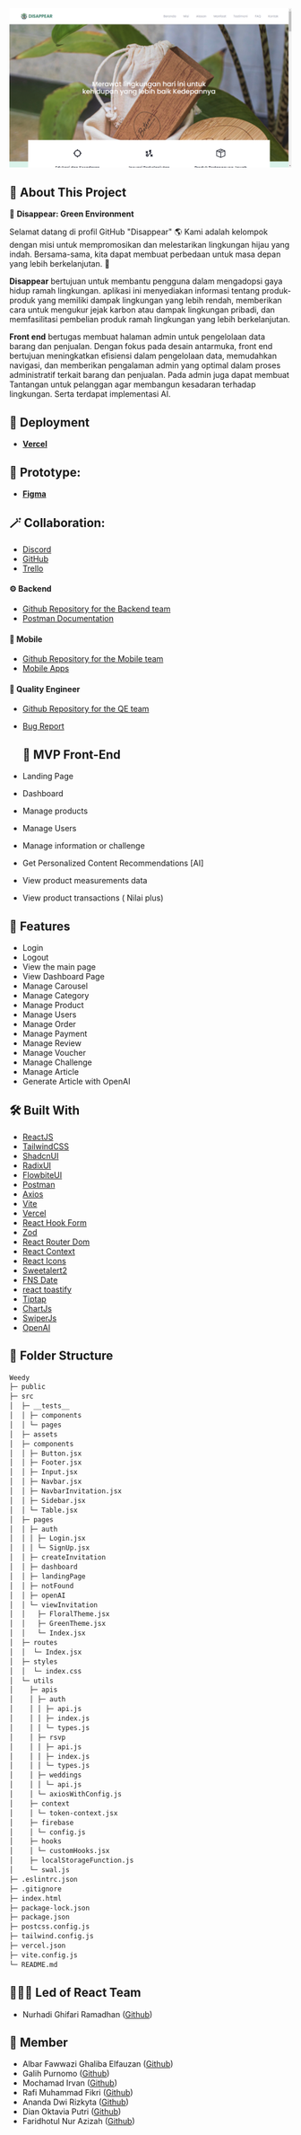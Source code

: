 ﻿![App Screenshot](/public/readme.png)

## 📖 About This Project

🌿 **Disappear: Green Environment**

Selamat datang di profil GitHub "Disappear" 🌎 Kami adalah kelompok dengan misi untuk mempromosikan dan melestarikan lingkungan hijau yang indah. Bersama-sama, kita dapat membuat perbedaan untuk masa depan yang lebih berkelanjutan. 🌿

**Disappear** bertujuan untuk membantu pengguna dalam mengadopsi gaya hidup ramah lingkungan. aplikasi ini menyediakan informasi tentang produk-produk yang memiliki dampak lingkungan yang lebih rendah, memberikan cara untuk mengukur jejak karbon atau dampak lingkungan pribadi, dan memfasilitasi pembelian produk ramah lingkungan yang lebih berkelanjutan.

**Front end** bertugas membuat halaman admin untuk pengelolaan data barang dan penjualan. Dengan fokus pada desain antarmuka, front end bertujuan meningkatkan efisiensi dalam pengelolaan data, memudahkan navigasi, dan memberikan pengalaman admin yang optimal dalam proses administratif terkait barang dan penjualan. Pada admin juga dapat membuat Tantangan untuk pelanggan agar membangun kesadaran terhadap lingkungan. Serta terdapat implementasi AI.

## 🚀 Deployment

- [**Vercel**](https://frontend-disappear.vercel.app)

## 🎨 Prototype:

- [**Figma**](https://www.figma.com/file/yES444NGZ9LtMaZpcdOsxy/DISAPPEAR?type=design&node-id=1%3A2&mode=design&t=CTmVtVVPq1Ec5T4S-1)

## 🪄 Collaboration:

- [Discord](https://discord.com/channels/@me)
- [GitHub](https://github.com/capstone-kelompok-7/frontend-disappear)
- [Trello](https://trello.com/b/dRSkBbBQ/frontend)

#### ⚙ Backend

- [Github Repository for the Backend team](https://github.com/capstone-kelompok-7/backend-disappear)
- [Postman Documentation](https://documenter.getpostman.com/view/29878742/2s9YXceQx7#e9932364-37fe-4aab-9267-71756a0a06ce)

#### 📱 Mobile

- [Github Repository for the Mobile team](https://github.com/capstone-kelompok-7/backend-disappear)
- [Mobile Apps](https://drive.google.com/drive/folders/1fWYNQOmbrZEiKyOAXqdoZSsT420uaAKx?hl=id)

#### 🔎 Quality Engineer

- [Github Repository for the QE team](https://github.com/capstone-kelompok-7/QuallityEngineer-Disappear)
- [Bug Report](https://docs.google.com/document/d/1qZGVU8PLsQ2G5fe5Rrya36n_u1TIIlBRoVML9dp2H-c/edit)

  ## 🌟 MVP Front-End

- Landing Page
- Dashboard
- Manage products
- Manage Users
- Manage information or challenge
- Get Personalized Content Recommendations [AI]
- View product measurements data
- View product transactions ( Nilai plus)

## 🔮 Features

- Login
- Logout
- View the main page
- View Dashboard Page
- Manage Carousel
- Manage Category
- Manage Product
- Manage Users
- Manage Order
- Manage Payment
- Manage Review
- Manage Voucher
- Manage Challenge
- Manage Article
- Generate Article with OpenAI

## 🛠️ Built With

- [ReactJS](https://react.dev/)
- [TailwindCSS](https://tailwindcss.com/)
- [ShadcnUI](https://ui.shadcn.com/)
- [RadixUI](https://www.radix-ui.com/)
- [FlowbiteUI](https://www.flowbite-react.com/)
- [Postman](https://www.postman.com/)
- [Axios](https://axios-http.com/)
- [Vite](https://vitejs.dev/)
- [Vercel](https://vercel.com/)
- [React Hook Form](https://react-hook-form.com/)
- [Zod](https://github.com/colinhacks/zod)
- [React Router Dom](https://reactrouter.com/)
- [React Context](https://react.dev/reference/react/useContext)
- [React Icons](https://react-icons.github.io/react-icons)
- [Sweetalert2](https://www.npmjs.com/package/sweetalert2)
- [FNS Date](https://www.npmjs.com/package/date-fns)
- [react toastify](https://www.npmjs.com/package/react-toastify)
- [Tiptap](https://tiptap.dev/)
- [ChartJs](https://www.chartjs.org/)
- [SwiperJs](https://swiperjs.com/react)
- [OpenAI](https://www.openai.com/)

## 📁 Folder Structure

```sh
Weedy
├─ public
├─ src
│  ├─ __tests__
│  │ ├─ components
│  │ └─ pages
│  ├─ assets
│  ├─ components
│  │ ├─ Button.jsx
│  │ ├─ Footer.jsx
│  │ ├─ Input.jsx
│  │ ├─ Navbar.jsx
│  │ ├─ NavbarInvitation.jsx
│  │ ├─ Sidebar.jsx
│  │ └─ Table.jsx
│  ├─ pages
│  │ ├─ auth
│  │ │ ├─ Login.jsx
│  │ │ └─ SignUp.jsx
│  │ ├─ createInvitation
│  │ ├─ dashboard
│  │ ├─ landingPage
│  │ ├─ notFound
│  │ ├─ openAI
│  │ └─ viewInvitation
│  │   ├─ FloralTheme.jsx
│  │   ├─ GreenTheme.jsx
│  │   └─ Index.jsx
│  ├─ routes
│  │  └─ Index.jsx
│  ├─ styles
│  │  └─ index.css
│  └─ utils
│    ├─ apis
│    │ ├─ auth
│    │ │ ├─ api.js
│    │ │ ├─ index.js
│    │ │ └─ types.js
│    │ ├─ rsvp
│    │ │ ├─ api.js
│    │ │ ├─ index.js
│    │ │ └─ types.js
│    │ ├─ weddings
│    │ │ └─ api.js
│    │ └─ axiosWithConfig.js
│    ├─ context
│    │ └─ token-context.jsx
│    ├─ firebase
│    │ └─ config.js
│    ├─ hooks
│    │ └─ customHooks.jsx
│    ├─ localStorageFunction.js
│    └─ swal.js
├─ .eslintrc.json
├─ .gitignore
├─ index.html
├─ package-lock.json
├─ package.json
├─ postcss.config.js
├─ tailwind.config.js
├─ vercel.json
├─ vite.config.js
└─ README.md

```

## 🧙🏻‍♂️ Led of React Team

- Nurhadi Ghifari Ramadhan ([Github](https://github.com/nurhadighi24))

## 🤖 Member

- Albar Fawwazi Ghaliba Elfauzan ([Github](https://github.com/albarelfauzan))
- Galih Purnomo ([Github](https://github.com/yustinusgalihp))
- Mochamad Irvan ([Github](https://github.com/mchmdirvan))
- Rafi Muhammad Fikri ([Github](https://github.com/Raptor-Rap))
- Ananda Dwi Rizkyta ([Github](https://github.com/anandadr5))
- Dian Oktavia Putri ([Github](https://github.com/dianoktaviaa))
- Faridhotul Nur Azizah ([Github](https://github.com/aizahfn))
